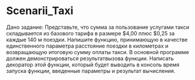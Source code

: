 # Scenarii_Taxi
Дано задание:
Представьте, что сумма за пользование услугами такси складывается из
базового тарифа в  размере $4,00 плюс $0,25 за каждые 140 м поездки.
Напишите функцию, принимающую в качестве единственного параметра расстояние поездки в километрах и возвращающую итоговую сумму оплаты такси. 
В  основной программе должен демонстрироваться результатвызова функции.
Написать декоратор этой функции, который будет выводить в консоль время запуска функции, введенные параметры и результат вычисления.
